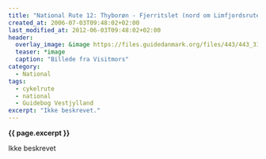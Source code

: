 ```yaml
---
title: "National Rute 12: Thyborøn - Fjerritslet (nord om Limfjordsruten)"
created_at: 2006-07-03T09:48:02+02:00
last_modified_at: 2012-06-03T09:48:02+02:00
header:
  overlay_image: &image https://files.guidedanmark.org/files/443/443_310122.jpg
  teaser: *image
  caption: "Billede fra Visitmors"
category:
  - National
tags:
  - cykelrute
  - national
  - Guidebog Vestjylland
excerpt: "Ikke beskrevet."
---
```


**{{ page.excerpt }}**

Ikke beskrevet